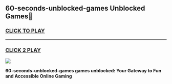 
## 60-seconds-unblocked-games Unblocked Games👋
<h3>
<a href="https://news.freeplayer.one?title=60-seconds-unblocked-games&ref=16F">CLICK TO PLAY</a></h3>
<hr>

<h3>
<a href="https://news.freeplayer.one?title=60-seconds-unblocked-games&ref=16F">CLICK 2 PLAY</a>
  
</h3>

<a href="https://news.freeplayer.one?title=60-seconds-unblocked-games&ref=16F/"><img src="https://clearcache.store/games.png"></a>


**60-seconds-unblocked-games games unblocked: Your Gateway to Fun and Accessible Online Gaming**
